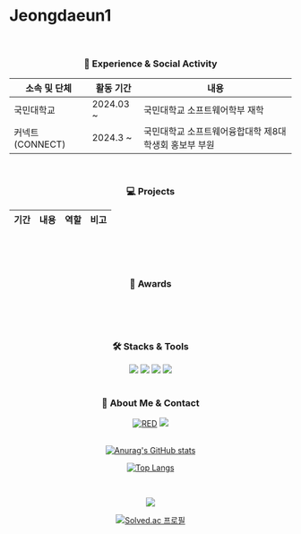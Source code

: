 <h1> Jeongdaeun1 </h1>
<br/>
<h3 align='center'>🏫 Experience & Social Activity</h3>
<div align='center'>

|소속 및 단체|활동 기간|내용|
|---|---|---|
|국민대학교|2024.03 ~|국민대학교 소프트웨어학부 재학|
|커넥트 (CONNECT)|2024.3 ~|국민대학교 소프트웨어융합대학 제8대 학생회 홍보부 부원|
</div>
<br/>
<h3 align='center'>💻 Projects </h3>
<div align='center'>
  
| 기간 | 내용 | 역할 | 비고 | 
| --- | --- | --- | --- |
<br/>
<br/>
<br/>
<h3 align='center'>🥇 Awards</h3>
<div align='center'>
<br/>
<br/>
<br/>
<h3 align='center'>🛠️ Stacks & Tools</h3>
<div align='center'>
<img src="https://img.shields.io/badge/Python-3776AB?style=flat&logo=Python&logoColor=white"/>
  <img src="https://img.shields.io/badge/Java-007396?style=flat&logo=Java&logoColor=white"/>
  <img src="https://img.shields.io/badge/c++-00599C?style=flat&logo=c%2B%2B&logoColor=white"/></a>
  <img src="https://img.shields.io/badge/MySQL-4479A1?style=flat-square&logo=MySQL&logoColor=white"/>
<br/>
<br/>
  <h3 align='center'>🐰 About Me & Contact</h3>
<div align='center'>
<a href="https://github.com/Jeongdaeun1/"><img alt="RED" src ="https://img.shields.io/badge/GitHub-181717?style=flat-square&logo=GitHub&logoColor=white"/></a>
<a [href="mailto:danviva2005@kookmin.ac.kr](mailto:href=%22mailto:danviva2005@kookmin.ac.kr)"><img src="https://img.shields.io/badge/Gmail-E34F26?style=flat-square&logo=Gmail&logoColor=white&link=mailto:danviva2005@kookmin.ac.kr"/></a>

<br/>
<br/>

  
[![Anurag's GitHub stats](https://github-readme-stats.vercel.app/api?username=Jeongdaeun1)](https://github.com/anuraghazra/github-readme-stats&title_color=FFC0CB&text_color=FFC0CB)
<br/>

[![Top Langs](https://github-readme-stats.vercel.app/api/top-langs/?username=Jeongdaeun1)](https://github.com/anuraghazra/github-readme-stats)

<br/>

<p align="center">
  <a href="https://github.com/Jeongdaeun1">
    <img align="center" src="https://github-readme-stats.vercel.app/api/top-langs/?username=Jeongdaeun1&layout=compact&show_icons=true&show_owner=true&hide_title=true&theme=nord" />
  </a>

[![Solved.ac
프로필](http://mazassumnida.wtf/api/v2/generate_badge?boj=danviva2005)](https://solved.ac/danviva2005/)
